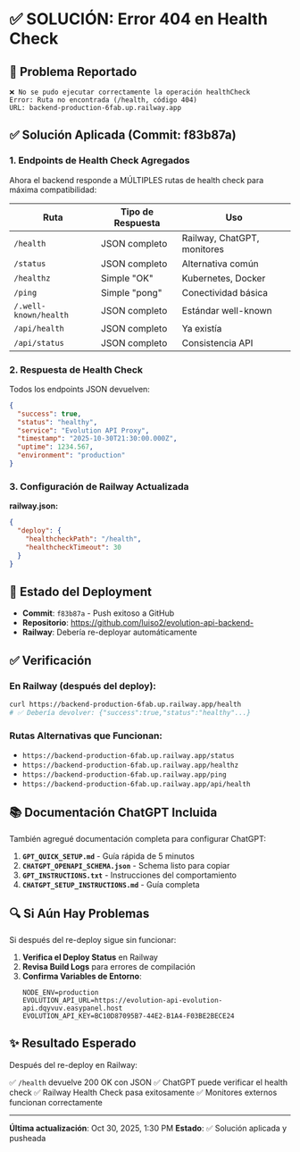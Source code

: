 # ✅ SOLUCIÓN: Error 404 en Health Check

## 🔴 Problema Reportado
```
❌ No se pudo ejecutar correctamente la operación healthCheck
Error: Ruta no encontrada (/health, código 404)
URL: backend-production-6fab.up.railway.app
```

## ✅ Solución Aplicada (Commit: f83b87a)

### 1. **Endpoints de Health Check Agregados**

Ahora el backend responde a MÚLTIPLES rutas de health check para máxima compatibilidad:

| Ruta | Tipo de Respuesta | Uso |
|------|-------------------|-----|
| `/health` | JSON completo | Railway, ChatGPT, monitores |
| `/status` | JSON completo | Alternativa común |
| `/healthz` | Simple "OK" | Kubernetes, Docker |
| `/ping` | Simple "pong" | Conectividad básica |
| `/.well-known/health` | JSON completo | Estándar well-known |
| `/api/health` | JSON completo | Ya existía |
| `/api/status` | JSON completo | Consistencia API |

### 2. **Respuesta de Health Check**

Todos los endpoints JSON devuelven:
```json
{
  "success": true,
  "status": "healthy",
  "service": "Evolution API Proxy",
  "timestamp": "2025-10-30T21:30:00.000Z",
  "uptime": 1234.567,
  "environment": "production"
}
```

### 3. **Configuración de Railway Actualizada**

**railway.json:**
```json
{
  "deploy": {
    "healthcheckPath": "/health",
    "healthcheckTimeout": 30
  }
}
```

## 🚀 Estado del Deployment

- **Commit**: `f83b87a` - Push exitoso a GitHub
- **Repositorio**: https://github.com/luiso2/evolution-api-backend-
- **Railway**: Debería re-deployar automáticamente

## ✅ Verificación

### En Railway (después del deploy):
```bash
curl https://backend-production-6fab.up.railway.app/health
# ✅ Debería devolver: {"success":true,"status":"healthy"...}
```

### Rutas Alternativas que Funcionan:
- `https://backend-production-6fab.up.railway.app/status`
- `https://backend-production-6fab.up.railway.app/healthz`
- `https://backend-production-6fab.up.railway.app/ping`
- `https://backend-production-6fab.up.railway.app/api/health`

## 📚 Documentación ChatGPT Incluida

También agregué documentación completa para configurar ChatGPT:

1. **`GPT_QUICK_SETUP.md`** - Guía rápida de 5 minutos
2. **`CHATGPT_OPENAPI_SCHEMA.json`** - Schema listo para copiar
3. **`GPT_INSTRUCTIONS.txt`** - Instrucciones del comportamiento
4. **`CHATGPT_SETUP_INSTRUCTIONS.md`** - Guía completa

## 🔍 Si Aún Hay Problemas

Si después del re-deploy sigue sin funcionar:

1. **Verifica el Deploy Status** en Railway
2. **Revisa Build Logs** para errores de compilación
3. **Confirma Variables de Entorno**:
   ```env
   NODE_ENV=production
   EVOLUTION_API_URL=https://evolution-api-evolution-api.dqyvuv.easypanel.host
   EVOLUTION_API_KEY=BC10D87095B7-44E2-B1A4-F03BE2BECE24
   ```

## ✨ Resultado Esperado

Después del re-deploy en Railway:

✅ `/health` devuelve 200 OK con JSON
✅ ChatGPT puede verificar el health check
✅ Railway Health Check pasa exitosamente
✅ Monitores externos funcionan correctamente

---

**Última actualización**: Oct 30, 2025, 1:30 PM
**Estado**: ✅ Solución aplicada y pusheada